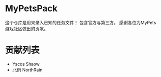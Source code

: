 # MyPetsPack
这个仓库是用来录入已知的任务文件！ 包含官方与第三方。
感谢各位为MyPets游戏社区做出的贡献。

# 贡献列表
* Yscos Shaow
* 北雨 NorthRain
